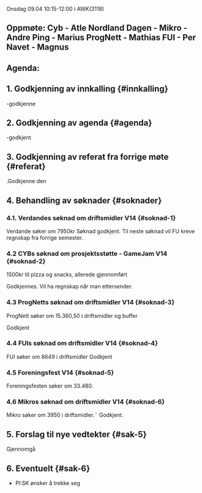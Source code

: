 Onsdag 09.04 10:15-12:00 i AWK(3118)

Oppmøte:
Cyb - Atle Nordland
Dagen - 
Mikro - Andre
Ping - Marius
ProgNett - Mathias
FUI - Per
Navet - Magnus
---

## Agenda: 
## 1. Godkjenning av innkalling {#innkalling}
-godkjenne
## 2. Godkjenning av agenda {#agenda}
-godkjent
## 3. Godkjenning av referat fra forrige møte {#referat}
.Godkjenne den

## 4. Behandling av søknader {#soknader}

### 4.1. Verdandes søknad om driftsmidler V14 {#soknad-1}
Verdande søker om 7950kr
Søknad godkjent. Til neste søknad vil FU kreve regnskap fra forrige semester.

### 4.2 CYBs søknad om prosjektsstøtte - GameJam V14 {#soknad-2}
1500kr til pizza og snacks, allerede gjennomført

Godkjennes. Vil ha regnskap når man ettersender.

### 4.3 ProgNetts søknad om driftsmidler V14  {#soknad-3}
ProgNett søker om 15.360,50 i driftsmidler og buffer

Godkjent

### 4.4 FUIs søknad om driftsmidler V14  {#soknad-4}

FUI søker om 8649 i driftsmidler
Godkjent

### 4.5 Foreningsfest V14  {#soknad-5}
Foreningsfesten søker om 33.480.


### 4.6 Mikros søknad om driftsmidler V14  {#soknad-6}
Mikro søker om 3950 i driftsmidler.¨
Godkjent. 

## 5. Forslag til nye vedtekter  {#sak-5}
Gjennomgå

## 6. Eventuelt  {#sak-6}
- PI:SK ønsker å trekke seg



